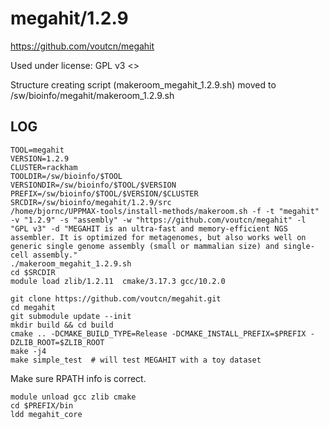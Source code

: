 megahit/1.2.9
========================

<https://github.com/voutcn/megahit>

Used under license:
GPL v3
<>

Structure creating script (makeroom_megahit_1.2.9.sh) moved to /sw/bioinfo/megahit/makeroom_1.2.9.sh

LOG
---

    TOOL=megahit
    VERSION=1.2.9
    CLUSTER=rackham
    TOOLDIR=/sw/bioinfo/$TOOL
    VERSIONDIR=/sw/bioinfo/$TOOL/$VERSION
    PREFIX=/sw/bioinfo/$TOOL/$VERSION/$CLUSTER
    SRCDIR=/sw/bioinfo/megahit/1.2.9/src
    /home/bjornc/UPPMAX-tools/install-methods/makeroom.sh -f -t "megahit" -v "1.2.9" -s "assembly" -w "https://github.com/voutcn/megahit" -l "GPL v3" -d "MEGAHIT is an ultra-fast and memory-efficient NGS assembler. It is optimized for metagenomes, but also works well on generic single genome assembly (small or mammalian size) and single-cell assembly."
    ./makeroom_megahit_1.2.9.sh
    cd $SRCDIR
    module load zlib/1.2.11  cmake/3.17.3 gcc/10.2.0

    git clone https://github.com/voutcn/megahit.git
    cd megahit
    git submodule update --init
    mkdir build && cd build
    cmake .. -DCMAKE_BUILD_TYPE=Release -DCMAKE_INSTALL_PREFIX=$PREFIX -DZLIB_ROOT=$ZLIB_ROOT
    make -j4
    make simple_test  # will test MEGAHIT with a toy dataset
Make sure RPATH info is correct.

    module unload gcc zlib cmake
    cd $PREFIX/bin
    ldd megahit_core

